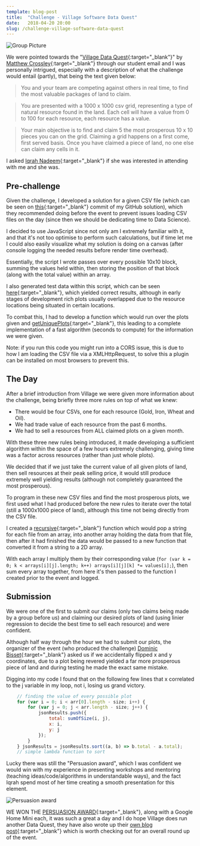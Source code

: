 ```yaml
---
template: blog-post
title:  "Challenge - Village Software Data Quest"
date:   2018-04-20 20:00
slug: /challenge-village-software-data-quest
---
```


![Group Picture](https://villagesoftware.co.uk/media/1233/_dsc6146-2.jpg)

We were pointed towards the "[Village Data Quest](https://villagesoftware.co.uk/data-quest){:target="_blank"}" by [Matthew Crossley](https://twitter.com/MattyCrossley){:target="_blank"} through our student email and I was personally intrigued, especially with a description of what the challenge would entail (partly), that being the text given below:

> You and your team are competing against others in real time, to find the most valuable packages of land to claim.

> You are presented with a 1000 x 1000 csv grid, representing a type of natural resource found in the land. Each cell will have a value from 0 to 100 for each resource, each resource has a value.

> Your main objective is to find and claim 5 the most prosperous 10 x 10 pieces you can on the grid. Claiming a grid happens on a first come, first served basis. Once you have claimed a piece of land, no one else can claim any cells in it.

I asked [Iqrah Nadeem](https://twitter.com/i_iqrah){:target="_blank"} if she was interested in attending with me and she was.

## Pre-challenge

Given the challenge, I developed a solution for a given CSV file (which can be seen on [this](https://github.com/Sean12697/Village-Software-Data-Quest/tree/62250a5d495949c5d2049bb338b82d2513582b54){:target="_blank"} commit of my GitHub solution), which they recommended doing before the event to prevent issues loading CSV files on the day (since then we should be dedicating time to Data Science). 

I decided to use JavaScript since not only am I extremely familiar with it, and that it's not too optimise to perform such calculations, but if time let me I could also easily visualize what my solution is doing on a canvas (after console logging the needed results before render time overhead).

Essentially, the script I wrote passes over every possible 10x10 block, summing the values held within, then storing the position of that block (along with the total value) within an array.

I also generated test data within this script, which can be seen [here](https://github.com/Sean12697/Village-Software-Data-Quest/blob/62250a5d495949c5d2049bb338b82d2513582b54/script.js#L10){:target="_blank"}, which yielded correct results, although in early stages of development rich plots usually overlapped due to the resource locations being situated in certain locations.

To combat this, I had to develop a function which would run over the plots given and [getUniquePlots](https://github.com/Sean12697/Village-Software-Data-Quest/blob/62250a5d495949c5d2049bb338b82d2513582b54/script.js#L45){:target="_blank"}, this leading to a complete implementation of a fast algorithm (seconds to compute) for the information we were given.

Note: if you run this code you might run into a CORS issue, this is due to how I am loading the CSV file via a XMLHttpRequest, to solve this a plugin can be installed on most browsers to prevent this.

## The Day

After a brief introduction from Village we were given more information about the challenge, being briefly three more rules on top of what we knew:

- There would be four CSVs, one for each resource (Gold, Iron, Wheat and Oil).
- We had trade value of each resource from the past 6 months.
- We had to sell a resources from ALL claimed plots on a given month.

With these three new rules being introduced, it made developing a sufficient algorithm within the space of a few hours extremely challenging, giving time was a factor across resources (rather than just whole plots).

We decided that if we just take the current value of all given plots of land, then sell resources at their peak selling price, it would still produce extremely well yielding results (although not completely guaranteed the most prosperous).

To program in these new CSV files and find the most prosperous plots, we first used what I had produced before the new rules to iterate over the total (still a 1000x1000 piece of land), although this time not being directly from the CSV file.

I created a [recursive](https://github.com/Sean12697/Village-Software-Data-Quest/blob/5cef02a3f207dcd489d3b8a7963290629bde2421/script.js#L31){:target="_blank"} function which would pop a string for each file from an array, into another array holding the data from that file, then after it had finished the data would be passed to a new function that converted it from a string to a 2D array.

With each array I multiply them by their corresponding value (`for (var k = 0; k < arrays[i][j].length; k++) arrays[i][j][k] *= values[i];`), then sum every array together, from here it's then passed to the function I created prior to the event and logged.

## Submission

We were one of the first to submit our claims (only two claims being made by a group before us) and claiming our desired plots of land (using linier regression to decide the best time to sell each resource) and were confident.

Although half way through the hour we had to submit our plots, the organizer of the event (who produced the challenge) [Dominic Bisset](https://twitter.com/DominicBisset){:target="_blank"} asked us if we accidentally flipped x and y coordinates, due to a plot being revered yielded a far more prosperous piece of land and during testing he made the exact same mistake.

Digging into my code I found that on the following few lines that x correlated to the j variable in my loop, not i, losing us grand victory.

```javascript
    // finding the value of every possible plot
    for (var i = 0; i < arr[0].length - size; i++) {
        for (var j = 0; j < arr.length - size; j++) {
            jsonResults.push({
                total: sumOfSize(i, j),
                x: i,
                y: j
            });
        }
    } jsonResults = jsonResults.sort((a, b) => b.total - a.total); 
    // simple lambda function to sort
```

Lucky there was still the "Persuasion award", which I was confident we would win with my experience in presenting workshops and mentoring (teaching ideas/code/algorithms in understandable ways), and the fact Iqrah spend most of her time creating a smooth presentation for this element.

![Persuasion award](https://pbs.twimg.com/media/DbPbURVX0AACubA.jpg:large)

WE WON THE [PERSUASION AWARD](https://twitter.com/VillageSoftware/status/987374974397747200){:target="_blank"}, along with a Google Home Mini each, it was such a great a day and I do hope Village does run another Data Quest, they have also wrote up their [own blog post](https://villagesoftware.co.uk/blog/data-quest-round-up/){:target="_blank"} which is worth checking out for an overall round up of the event.